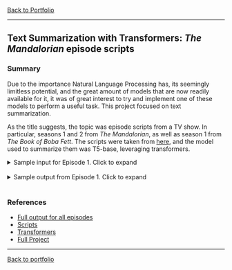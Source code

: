 [Back to Portfolio](index)

---
## **Text Summarization with Transformers: *The Mandalorian* episode scripts**

### Summary

Due to the importance Natural Language Processing has, its seemingly limitless potential, and the great amount of models that are now readily available for it, it was of great interest to try and implement one of these models to perform a useful task. This project focused on text summarization.

As the title suggests, the topic was episode scripts from a TV show. In particular, seasons 1 and 2 from *The Mandalorian*, as well as season 1 from *The Book of Boba Fett*. The scripts were taken from [here](https://starwars.fandom.com/), and the model used to summarize them was T5-base, leveraging transformers.
<br>

<details>
  <summary markdown="span">Sample input for Episode 1. Click to expand</summary>
     Bar Fight  The episode opens with the eponymous Mandalorian bounty hunter (identified later in the series as Din Djarin) using a tracking fob on an icy planet called Pagodon . Inside a public house , a bearded human trawler and a Quarren trawler are manhandling a blue-skinned Mythrol man , who pleads for his life in Galactic Basic Standard , offering credits in exchange for his life. His pleas are ignored; the bearded trawler wants to kill him for his valuable musk. Before the two trawlers can do any more  harm, the armored and masked Mandalorian steps into the bar. Speaking in Huttese , the bearded trawler tells Djarin that he spilled his drink. Djarin ignores him and silently walks up to the counter. The bearded trawler reiterates his threat to Djarin. The human bartender tells Djarin that he says that he spilled his drink, translating into Basic. The Mythrol tries to break free but the Quarren holds him down. The two trawlers accost Djarin, taking a sudden interest in his beskar armor. The bartender tries... 
</details>
<br>
<details>
  <summary markdown="span">Sample output from Episode 1. Click to expand</summary>
    Din Djarin. Galactic Basic Standard : Bar Fight The episode opens with the eponymous Mandalorian bounty hunter using a tracking fob on an icy planet called Pagodon. Inside a public house, a . Speaking in Basic, the bearded trawler tells Djarin that he spilled his drink. Djarin ignores him and silently walks up to the counter. Speaking in Basic, the bearded trawler tells...
</details>
<br>

### References

* [Full output for all episodes](summaries_nlp)
* [Scripts](https://starwars.fandom.com/)
* [Transformers](https://huggingface.co/models)
* [Full Project](https://github.com/roberto-andrade22/MandoTextAnalytics)

---

[Back to portfolio](index)